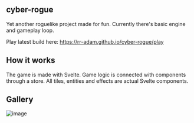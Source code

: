 ## cyber-rogue

Yet another roguelike project made for fun.
Currently there's basic engine and gameplay loop.

Play latest build here: https://rr-adam.github.io/cyber-rogue/play

## How it works

The game is made with Svelte.
Game logic is connected with components through a store.
All tiles, entities and effects are actual Svelte components.

## Gallery

![image](https://github.com/rr-adam/cyber-rogue/assets/87621210/4f6053a2-092c-466e-9327-f6edf291d638)
